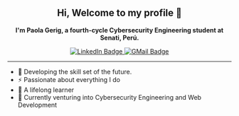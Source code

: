 <h2 align="center" class="heading-element" dir="auto">
    <b>Hi, Welcome to my profile 👋</b>
</h2>


<p align="center" dir="auto">
    <b>I'm Paola Gerig, a fourth-cycle Cybersecurity Engineering student at Senati, Perú.</b>
</p>

<p align="center" dir="auto">
    <a href="https://www.linkedin.com/in/paola-gerig-reyes-671436238/" rel="nofollow">
        <img src="https://camo.githubusercontent.com/bcbca8ef54ebae26cc52e3fee1ee8f8e523de8733feb1f574b748027669cd3c6/68747470733a2f2f696d672e736869656c64732e696f2f62616467652f4c696e6b6564496e2d626c75653f6c6f676f3d6c696e6b6564696e267374796c653d666f722d7468652d6261646765266c6f676f436f6c6f723d7768697465" alt="LinkedIn Badge" data-canonical-src="https://img.shields.io/badge/LinkedIn-blue?logo=linkedin&amp;style=for-the-badge&amp;logoColor=white" style="max-width: 100%;">
    </a>
    <a href="mailto:pgerig.reyes@gmail.com">
        <img src="https://camo.githubusercontent.com/1eeaad2928ba011322467db97fd9c1a255fd3c16426ed4c6ff737ac2f4964349/68747470733a2f2f696d672e736869656c64732e696f2f62616467652f474d61696c2d7265643f6c6f676f3d676d61696c267374796c653d666f722d7468652d6261646765266c6f676f436f6c6f723d7768697465" alt="GMail Badge" data-canonical-src="https://img.shields.io/badge/GMail-red?logo=gmail&amp;style=for-the-badge&amp;logoColor=white" style="max-width: 100%;">
    </a>
</p>
<hr>
<ul dir="auto">
<li>🎯 Developing the skill set of the future.</li>
<li>⚡ Passionate about everything I do </li>
<li> 🧠 A lifelong learner </li>
<li>🔎 Currently venturing into Cybersecurity Engineering and Web Development </li>
</ul>
